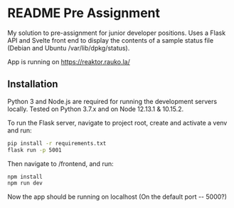 # README Pre Assignment

My solution to pre-assignment for junior developer positions. Uses a Flask API and Svelte front end to display the contents of a sample status file (Debian and Ubuntu /var/lib/dpkg/status). 

App is running on https://reaktor.rauko.la/


## Installation


Python 3 and Node.js are required for running the development servers locally. Tested on Python 3.7.x and on Node 12.13.1 & 10.15.2. 

To run the Flask server, navigate to project root, create and activate a venv and run:

```sh
pip install -r requirements.txt
flask run -p 5001
```

Then navigate to /frontend, and run:

```sh
npm install
npm run dev
```

Now the app should be running on localhost (On the default port -- 5000?)